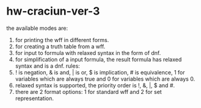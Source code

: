 # hw-craciun-ver-3
the available modes are:
  1) for printing the wff in different forms.
  2) for creating a truth table from a wff.
  3) for input to formula with relaxed syntax in the form of dnf.
  4) for simplification of a input formula, the result formula has relaxed syntax and is a dnf.
rules:
1) ! is negation, & is and, | is or, $ is implication, # is equivalence, 1 for variables which are always true and 0 for variables which are always 0.
2) relaxed syntax is supported, the priority order is !, &, |, $ and #.
3) there are 2 format options: 1 for standard wff and 2 for set representation.
